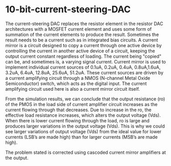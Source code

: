# 10-bit-current-steering-DAC


The current-steering DAC replaces the resistor element in the resistor DAC architectures with a MOSFET current element and uses some form of summation of the current elements to produce the result. Sometimes the result needs to be a current such as in integrated bias circuits. A current mirror is a circuit designed to copy a current through one active device by controlling the current in another active device of a circuit, keeping the output current constant regardless of loading. The current being "copied" can be, and sometimes is, a varying signal current. Current mirror is used to implement individual current sources of 0.1uA, 0.2uA, 0.4uA, 0.8uA,1.6uA, 3.2uA, 6.4uA, 12.8uA, 25.6uA, 51.2uA. These current sources are driven by a current amplifying circuit through a NMOS (N-channel Metal Oxide Semiconductor) switch, which acts as the digital input. The current amplifying circuit used here is also a current mirror circuit itself.


From the simulation results, we can conclude that the output resistance (ro) of the PMOS in the load side of current amplifier circuit increases as the current flowing through that decreases. Due to increase in the ro, the effective load resistance increases, which alters the output voltage (Vds). When there is lower current flowing through the load, ro is large and produces larger variations in the output voltage (Vds). This is why we could see larger variations of output voltage (Vds) from the ideal value for lower currents (LSB’s are made high) than for larger currents (MSB’s are made high).


The problem stated is corrected using cascoded current mirror amplifiers at the output.
